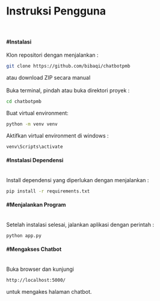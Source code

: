 <h1>Instruksi Pengguna</h1><br>
<h4><b>#Instalasi</b></h4>
Klon repositori dengan menjalankan :

```bash
git clone https://github.com/bibaqi/chatbotpmb
```
atau download ZIP secara manual<br><br>
Buka terminal, pindah atau buka direktori proyek :

```bash
cd chatbotpmb
```
Buat virtual environment:<br>

```bash
python -m venv venv
```
Aktifkan virtual environment di windows : 
```bash
venv\Scripts\activate
```
<h4><b>#Instalasi Dependensi</b></h4><br>
Install dependensi yang diperlukan dengan menjalankan :
  
```bash
pip install -r requirements.txt
```
<h4><b>#Menjalankan Program</b></h4><br>
Setelah instalasi selesai, jalankan aplikasi dengan perintah :

```bash
python app.py
```
<h4><b>#Mengakses Chatbot</b></h4><br>
Buka browser dan kunjungi

```bash
http://localhost:5000/
```
untuk mengakes halaman chatbot.
